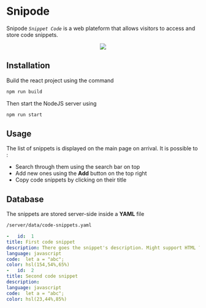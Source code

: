 #  Snipode

Snipode *`Snippet Code`* is a web plateform that allows visitors to access and store code snippets.

<p align="center">
  <img src="https://i.ibb.co/7QyPKV8/Capture-d-cran-2022-01-09-172122.png">
</p>

## Installation
Build the react project using the command  
```bash
npm run build
``` 
Then start the NodeJS server using 
```bash
npm run start
```
## Usage 
The list of snippets is displayed on the main page on arrival. It is possible to :
-  Search through them using the search bar on top
-  Add new ones using the **Add** button on the top right 
- Copy code snippets by clicking on their title 

## Database
The snippets are stored server-side inside a **YAML** file 
```bash
/server/data/code-snippets.yaml
```

```yaml
-   id:  1
title: First code snippet
description: There goes the snippet's description. Might support HTML ?
language: javascript
code:  let a = "abc";
color: hsl(154,54%,65%)
-   id:  2
title: Second code snippet
description:
language: javascript
code:  let a = "abc";
color: hsl(23,44%,85%)

```
